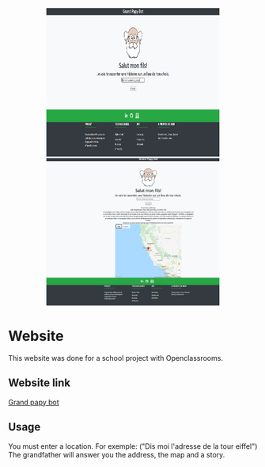 <p align="center">
  <img src="app\static\image\Capture_one.PNG" width="350" height="300" title="hover text">
  <img src="app/static/image/Capture_2.PNG" width="350" height="300" alt="accessibility text">
</p>

# Website

This website was done for a school project with Openclassrooms. 


## Website link
 [Grand papy bot](https://grand-papy-bot-th.herokuapp.com/)



## Usage

You must enter a location.
For exemple: ("Dis moi l'adresse de la tour eiffel")
The grandfather will answer you the address, the map and a story.


